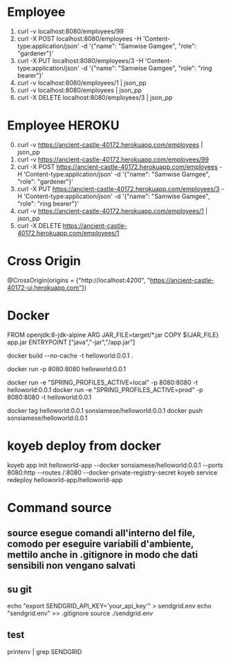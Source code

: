 # Employee
1. curl -v localhost:8080/employees/99
2. curl -X POST localhost:8080/employees -H 'Content-type:application/json' -d '{"name": "Samwise Gamgee", "role": "gardener"}'
3. curl -X PUT localhost:8080/employees/3 -H 'Content-type:application/json' -d '{"name": "Samwise Gamgee", "role": "ring bearer"}'
4. curl -v localhost:8080/employees/1 | json_pp
5. curl -v localhost:8080/employees | json_pp
6. curl -X DELETE localhost:8080/employees/3 | json_pp

# Employee HEROKU
0. curl -v https://ancient-castle-40172.herokuapp.com/employees | json_pp
1. curl -v https://ancient-castle-40172.herokuapp.com/employees/99
2. curl -X POST https://ancient-castle-40172.herokuapp.com/employees -H 'Content-type:application/json' -d '{"name": "Samwise Gamgee", "role": "gardener"}'
3. curl -X PUT https://ancient-castle-40172.herokuapp.com/employees/3 -H 'Content-type:application/json' -d '{"name": "Samwise Gamgee", "role": "ring bearer"}'
4. curl -v https://ancient-castle-40172.herokuapp.com/employees/1 | json_pp
5. curl -X DELETE https://ancient-castle-40172.herokuapp.com/employees/1

# Cross Origin
@CrossOrigin(origins = {"http://localhost:4200", "https://ancient-castle-40172-ui.herokuapp.com"})

# Docker
FROM openjdk:8-jdk-alpine
ARG JAR_FILE=target/*.jar
COPY ${JAR_FILE} app.jar
ENTRYPOINT ["java","-jar","/app.jar"]

docker build --no-cache -t helloworld:0.0.1 .

docker run -p 8080:8080 helloworld:0.0.1

docker run -e "SPRING_PROFILES_ACTIVE=local" -p 8080:8080 -t helloworld:0.0.1
docker run -e "SPRING_PROFILES_ACTIVE=prod" -p 8080:8080 -t helloworld:0.0.1

docker tag helloworld:0.0.1 sonsiamese/helloworld:0.0.1
docker push sonsiamese/helloworld:0.0.1

# koyeb deploy from docker
koyeb app init helloworld-app --docker sonsiamese/helloworld:0.0.1 --ports 8080:http --routes /:8080 --docker-private-registry-secret
koyeb service redeploy helloworld-app/helloworld-app

# Command source
## source esegue comandi all'interno del file, comodo per eseguire variabili d'ambiente, mettilo anche in .gitignore in modo che dati sensibili non vengano salvati
## su git
echo "export SENDGRID_API_KEY='your_api_key'" > sendgrid.env
echo "sendgrid.env" >> .gitignore
source ./sendgrid.env
## test
printenv | grep SENDGRID

